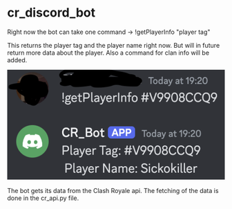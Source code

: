 # cr_discord_bot
Right now the bot can take one command -> !getPlayerInfo "player tag"

This returns the player tag and the player name right now. But will in future return more data about the player. Also a command for clan info will be added.

![screenshot](Screenshot.png)

The bot gets its data from the Clash Royale api. The fetching of the data is done in the cr_api.py file.
